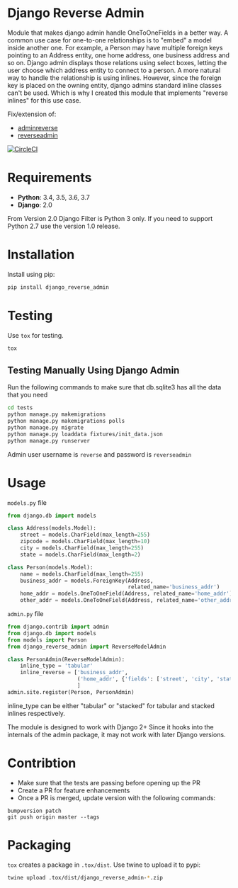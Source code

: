 # Django Reverse Admin

Module that makes django admin handle OneToOneFields in a better way. A common use case for one-to-one relationships is to "embed" a model inside another one. For example, a Person may have multiple foreign keys pointing to an Address entity, one home address, one business address and so on. Django admin displays those relations using select boxes, letting the user choose which address entity to connect to a person. A more natural way to handle the relationship is using inlines. However, since the foreign key is placed on the owning entity, django admins standard inline classes can't be used. Which is why I created this module that implements "reverse inlines" for this use case.

Fix/extension of:
* [adminreverse](https://github.com/rpkilby/django-reverse-admin)
* [reverseadmin](http://djangosnippets.org/snippets/2032/)

[![CircleCI](https://circleci.com/gh/daniyalzade/django_reverse_admin.svg?style=svg)](https://circleci.com/gh/daniyalzade/django_reverse_admin)

# Requirements

* **Python**: 3.4, 3.5, 3.6, 3.7
* **Django**: 2.0

From Version 2.0 Django Filter is Python 3 only. If you need to support Python 2.7 use the version 1.0 release.

# Installation

Install using pip:

```sh
pip install django_reverse_admin
```

# Testing

Use `tox` for testing.

```sh
tox
```

## Testing Manually Using Django Admin

Run the following commands to make sure that db.sqlite3 has all the data that you need

```sh
cd tests
python manage.py makemigrations
python manage.py makemigrations polls
python manage.py migrate
python manage.py loaddata fixtures/init_data.json
python manage.py runserver
```

Admin user username is `reverse` and password is `reverseadmin`

# Usage

`models.py` file

```py
from django.db import models

class Address(models.Model):
    street = models.CharField(max_length=255)
    zipcode = models.CharField(max_length=10)
    city = models.CharField(max_length=255)
    state = models.CharField(max_length=2)

class Person(models.Model):
    name = models.CharField(max_length=255)
    business_addr = models.ForeignKey(Address,
                                      related_name='business_addr')
    home_addr = models.OneToOneField(Address, related_name='home_addr')
    other_addr = models.OneToOneField(Address, related_name='other_addr')
```

`admin.py` file

```py
from django.contrib import admin
from django.db import models
from models import Person
from django_reverse_admin import ReverseModelAdmin

class PersonAdmin(ReverseModelAdmin):
    inline_type = 'tabular'
    inline_reverse = ['business_addr',
                      ('home_addr', {'fields': ['street', 'city', 'state', 'zipcode']}),
                      ]
admin.site.register(Person, PersonAdmin)
```

inline_type can be either "tabular" or "stacked" for tabular and
stacked inlines respectively.

The module is designed to work with Django 2+ Since it hooks into the internals of the admin package, it may not work with later Django versions.

# Contribtion

* Make sure that the tests are passing before opening up the PR
* Create a PR for feature enhancements
* Once a PR is merged, update version with the following commands:

```
bumpversion patch
git push origin master --tags
```

# Packaging

`tox` creates a package in `.tox/dist`. Use twine to upload it to pypi:

```sh
twine upload .tox/dist/django_reverse_admin-*.zip
```
